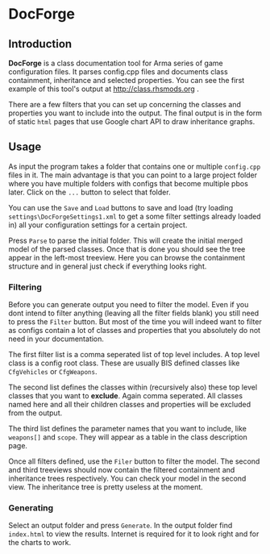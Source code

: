 # DocForge

## Introduction
**DocForge** is a class documentation tool for Arma series of game configuration files. It parses config.cpp files and documents class containment, inheritance and selected properties. You can see the first example of this tool's output at http://class.rhsmods.org .

There are a few filters that you can set up concerning the classes and properties you want to include into the output. The final output is in the form of static `html` pages that use Google chart API to draw inheritance graphs.

## Usage

As input the program takes a folder that contains one or multiple `config.cpp` files in it. The main advantage is that you can point to a large project folder where you have multiple folders with configs that become multiple pbos later. Click on the `...` button to select that folder.

You can use the `Save` and `Load` buttons to save and load (try loading `settings\DocForgeSettings1.xml` to get a some filter settings already loaded in) all your configuration settings for a certain project.

Press `Parse` to parse the initial folder. This will create the initial merged model of the parsed classes. Once that is done you should see the tree appear in the left-most treeview. Here you can browse the containment structure and in general just check if everything looks right.

### Filtering

Before you can generate output you need to filter the model. Even if you dont intend to filter anything (leaving all the filter fields blank) you still need to press the `Filter` button. But most of the time you will indeed want to filter as configs contain a lot of classes and properties that you absolutely do not need in your documentation.

The first filter list is a comma seperated list of top level includes. A top level class is a config root class. These are usually BIS defined classes like `CfgVehicles` or `CfgWeapons`.

The second list defines the classes within (recursively also) these top level classes that you want to **exclude**. Again comma seperated. All classes named here and all their children classes and properties will be excluded from the output.

The third list defines the parameter names that you want to include, like `weapons[]` and `scope`. They will appear as a table in the class description page.

Once all filters defined, use the `Filer` button to filter the model. The second and third treeviews should now contain the filtered containment and inheritance trees respectively. You can check your model in the second view. The inheritance tree is pretty useless at the moment.

### Generating

Select an output folder and press `Generate`. In the output folder find `index.html` to view the results. Internet is required for it to look right and for the charts to work.